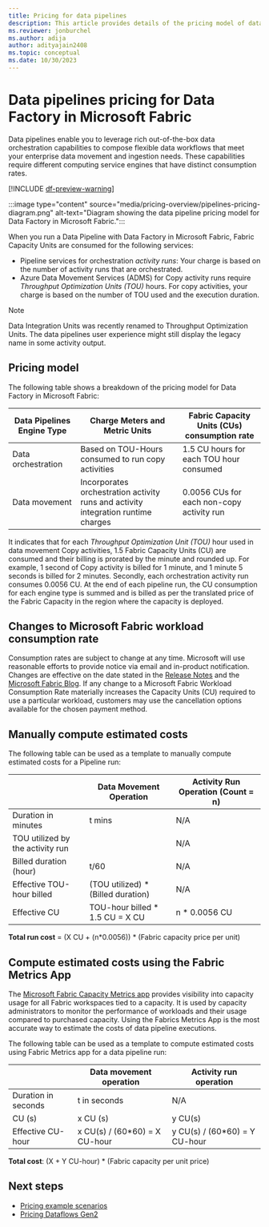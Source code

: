 ```yaml
---
title: Pricing for data pipelines
description: This article provides details of the pricing model of data pipelines for Data Factory in Microsoft Fabric.
ms.reviewer: jonburchel
ms.author: adija
author: adityajain2408
ms.topic: conceptual
ms.date: 10/30/2023
---
```


# Data pipelines pricing for Data Factory in Microsoft Fabric

Data pipelines enable you to leverage rich out-of-the-box data orchestration capabilities to compose flexible data workflows that meet your enterprise data movement and ingestion needs. These capabilities require different computing service engines that have distinct consumption rates.

[!INCLUDE [df-preview-warning](includes/data-factory-preview-warning.md)]

:::image type="content" source="media/pricing-overview/pipelines-pricing-diagram.png" alt-text="Diagram showing the data pipeline pricing model for Data Factory in Microsoft Fabric.":::

When you run a Data Pipeline with Data Factory in Microsoft Fabric, Fabric Capacity Units are consumed for the following services:

- Pipeline services for orchestration _activity runs_: Your charge is based on the number of activity runs that are orchestrated.
- Azure Data Movement Services (ADMS) for Copy activity runs require _Throughput Optimization Units (TOU)_ hours. For copy activities, your charge is based on the number of TOU used and the execution duration.

> [!NOTE]
> Data Integration Units was recently renamed to Throughput Optimization Units. The data pipelines user experience might still display the legacy name in some activity output.

## Pricing model

The following table shows a breakdown of the pricing model for Data Factory in Microsoft Fabric:

|Data Pipelines Engine Type  |Charge Meters and Metric Units  |Fabric Capacity Units (CUs) consumption rate  |
|---------|---------|---------|
|Data orchestration    | Based on TOU-Hours consumed to run copy activities        | 1.5 CU hours for each TOU hour consumed   |
|Data movement     |  Incorporates orchestration activity runs and activity integration runtime charges       | 0.0056 CUs for each non-copy activity run |

It indicates that for each _Throughput Optimization Unit (TOU)_ hour used in data movement Copy activities, 1.5 Fabric Capacity Units (CU) are consumed and their billing is prorated by the minute and rounded up. For example, 1 second of Copy activity is billed for 1 minute, and 1 minute 5 seconds is billed for 2 minutes. Secondly, each orchestration activity run consumes 0.0056 CU. At the end of each pipeline run, the CU consumption for each engine type is summed and is billed as per the translated price of the Fabric Capacity in the region where the capacity is deployed.

## Changes to Microsoft Fabric workload consumption rate

Consumption rates are subject to change at any time. Microsoft will use reasonable efforts to provide notice via email and in-product notification. Changes are effective on the date stated in the [Release Notes](/release-plan/) and the [Microsoft Fabric Blog](https://blog.fabric.microsoft.com/en-US/blog/). If any change to a Microsoft Fabric Workload Consumption Rate materially increases the Capacity Units (CU) required to use a particular workload, customers may use the cancellation options available for the chosen payment method.  

## Manually compute estimated costs

The following table can be used as a template to manually compute estimated costs for a Pipeline run:

|  |Data Movement Operation  |Activity Run Operation (Count = n)  |
|---------|---------|---------|
|Duration in minutes     | t mins        | N/A        |
|TOU utilized by the activity run     |         | N/A         |
|Billed duration (hour)     | t/60        | N/A         |
|Effective TOU-hour billed     | (TOU utilized) * (Billed duration)        | N/A        |
|Effective CU     | TOU-hour billed * 1.5 CU = X CU        | n * 0.0056 CU        |

**Total run cost** = (X CU + (n*0.0056)) * (Fabric capacity price per unit)

## Compute estimated costs using the Fabric Metrics App

The [Microsoft Fabric Capacity Metrics app](../enterprise/metrics-app.md) provides visibility into capacity usage for all Fabric workspaces tied to a capacity. It is used by capacity administrators to monitor the performance of workloads and their usage compared to purchased capacity. Using the Fabrics Metrics App is the most accurate way to estimate the costs of data pipeline executions.

The following table can be used as a template to compute estimated costs using Fabric Metrics app for a data pipeline run:

|  | Data movement operation  |Activity run operation  |
|---------|---------|---------|
|Duration in seconds     |  t in seconds       | N/A         |
|CU (s)     | x CU (s)    |  y CU(s)       |
|Effective CU-hour     | x CU(s) / (60*60) = X CU-hour    | y CU(s) / (60*60) = Y CU-hour        |

**Total cost**: (X + Y CU-hour) * (Fabric capacity per unit price)

## Next steps

- [Pricing example scenarios](pricing-overview.md#pricing-examples)
- [Pricing Dataflows Gen2](pricing-dataflows-gen2.md)